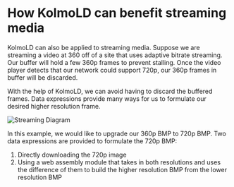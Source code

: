 # How KolmoLD can benefit streaming media

KolmoLD can also be applied to streaming media. 
Suppose we are streaming a video at 360 off of a site that uses adaptive bitrate streaming.
Our buffer will hold a few 360p frames to prevent stalling. Once the video player detects that our network could support 720p, our 360p frames in buffer will be discarded. 

With the help of KolmoLD, we can avoid having to discard the buffered frames. 
Data expressions provide many ways for us to formulate our desired higher resolution frame. 

![Streaming Diagram](streaming_diagram.jpg)

In this example, we would like to upgrade our 360p BMP to 720p BMP.
Two data expressions are provided to formulate the 720p BMP:
1. Directly downloading the 720p image 
2. Using a web assembly module that takes in both resolutions and uses the difference of them to build the higher resolution BMP from the lower resolution BMP






